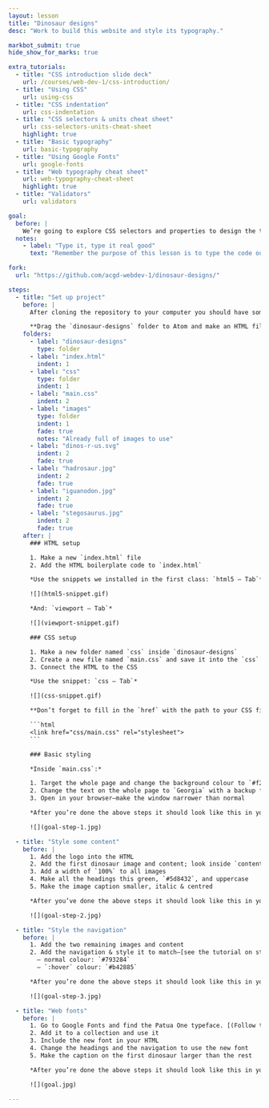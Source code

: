 ```yaml
---
layout: lesson
title: "Dinosaur designs"
desc: "Work to build this website and style its typography."

markbot_submit: true
hide_show_for_marks: true

extra_tutorials:
  - title: "CSS introduction slide deck"
    url: /courses/web-dev-1/css-introduction/
  - title: "Using CSS"
    url: using-css
  - title: "CSS indentation"
    url: css-indentation
  - title: "CSS selectors & units cheat sheet"
    url: css-selectors-units-cheat-sheet
    highlight: true
  - title: "Basic typography"
    url: basic-typography
  - title: "Using Google Fonts"
    url: google-fonts
  - title: "Web typography cheat sheet"
    url: web-typography-cheat-sheet
    highlight: true
  - title: "Validators"
    url: validators

goal:
  before: |
    We’re going to explore CSS selectors and properties to design the typography of a simple website.
  notes:
    - label: "Type it, type it real good"
      text: "Remember the purpose of this lesson is to type the code out yourself—build up that muscle memory in your fingers!"

fork:
  url: "https://github.com/acgd-webdev-1/dinosaur-designs/"

steps:
  - title: "Set up project"
    before: |
      After cloning the repository to your computer you should have some starter images.

      **Drag the `dinosaur-designs` folder to Atom and make an HTML file & a CSS file.**
    folders:
      - label: "dinosaur-designs"
        type: folder
      - label: "index.html"
        indent: 1
      - label: "css"
        type: folder
        indent: 1
      - label: "main.css"
        indent: 2
      - label: "images"
        type: folder
        indent: 1
        fade: true
        notes: "Already full of images to use"
      - label: "dinos-r-us.svg"
        indent: 2
        fade: true
      - label: "hadrosaur.jpg"
        indent: 2
        fade: true
      - label: "iguanodon.jpg"
        indent: 2
        fade: true
      - label: "stegosaurus.jpg"
        indent: 2
        fade: true
    after: |
      ### HTML setup

      1. Make a new `index.html` file
      2. Add the HTML boilerplate code to `index.html`

      *Use the snippets we installed in the first class: `html5 — Tab`*

      ![](html5-snippet.gif)

      *And: `viewport — Tab`*

      ![](viewport-snippet.gif)

      ### CSS setup

      1. Make a new folder named `css` inside `dinosaur-designs`
      2. Create a new file named `main.css` and save it into the `css` folder
      3. Connect the HTML to the CSS

      *Use the snippet: `css — Tab`*

      ![](css-snippet.gif)

      **Don’t forget to fill in the `href` with the path to your CSS file!** It should look like this:

      ```html
      <link href="css/main.css" rel="stylesheet">
      ```

      ### Basic styling

      *Inside `main.css`:*

      1. Target the whole page and change the background colour to `#f2f1ed`
      2. Change the text on the whole page to `Georgia` with a backup font of `serif`
      3. Open in your browser—make the window narrower than normal

      *After you’re done the above steps it should look like this in your browser:*

      ![](goal-step-1.jpg)

  - title: "Style some content"
    before: |
      1. Add the logo into the HTML
      2. Add the first dinosaur image and content; look inside `content.txt` for text
      3. Add a width of `100%` to all images
      4. Make all the headings this green, `#5d8432`, and uppercase
      5. Make the image caption smaller, italic & centred

      *After you’ve done the above steps it should look like this in your browser:*

      ![](goal-step-2.jpg)

  - title: "Style the navigation"
    before: |
      1. Add the two remaining images and content
      2. Add the navigation & style it to match—[see the tutorial on styling links](/topics/basic-typography/#styling-links)
        — normal colour: `#793284`
        — `:hover` colour: `#b42885`

      *After you’re done the above steps it should look like this in your browser:*

      ![](goal-step-3.jpg)

  - title: "Web fonts"
    before: |
      1. Go to Google Fonts and find the Patua One typeface. [(Follow this step-by-step tutorial if you need help.)](/topics/google-fonts/)
      2. Add it to a collection and use it
      3. Include the new font in your HTML
      4. Change the headings and the navigation to use the new font
      5. Make the caption on the first dinosaur larger than the rest

      *After you’re done the above steps it should look like this in your browser:*

      ![](goal.jpg)

---
```

